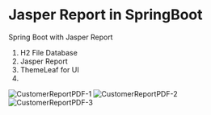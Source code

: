 # Jasper Report in SpringBoot 
Spring Boot with Jasper Report

1. H2 File Database
2. Jasper Report
3. ThemeLeaf for UI
4. 
![CustomerReportPDF-1](https://user-images.githubusercontent.com/12723727/146376952-4fdaa9a0-3c3c-460e-97e8-bada1d9a45c1.PNG) ![CustomerReportPDF-2](https://user-images.githubusercontent.com/12723727/146376988-51a3af9d-862b-42ea-9568-4dba969ea5d4.PNG)
![CustomerReportPDF-3](https://user-images.githubusercontent.com/12723727/146376999-89315663-15f2-492e-8d90-f7642fac30c0.PNG)
